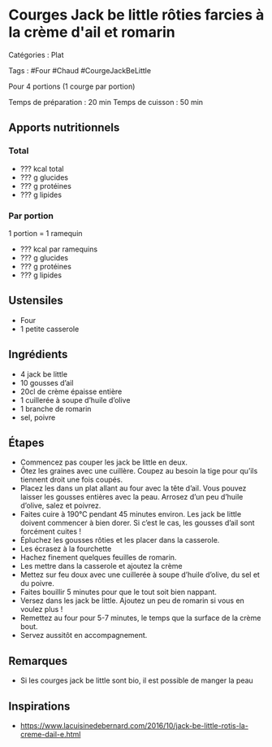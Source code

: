# Courges Jack be little rôties farcies à la crème d'ail et romarin

Catégories : Plat

Tags : #Four #Chaud #CourgeJackBeLittle

Pour 4 portions (1 courge par portion)

Temps de préparation : 20 min
Temps de cuisson : 50 min

## Apports nutritionnels

### Total

* ??? kcal total
* ??? g glucides
* ??? g protéines
* ??? g lipides

### Par portion

1 portion = 1 ramequin

* ??? kcal par ramequins
* ??? g glucides
* ??? g protéines
* ??? g lipides

## Ustensiles

* Four
* 1 petite casserole

## Ingrédients

* 4 jack be little
* 10 gousses d’ail
* 20cl de crème épaisse entière
* 1 cuillerée à soupe d’huile d’olive
* 1 branche de romarin
* sel, poivre

## Étapes

* Commencez pas couper les jack be little en deux.
* Ôtez les graines avec une cuillère. Coupez au besoin la tige pour qu’ils tiennent droit une fois
coupés.
* Placez les dans un plat allant au four avec la tête d’ail. Vous pouvez laisser les gousses entières avec la peau. Arrosez d’un peu d’huile d’olive, salez et poivrez.
* Faites cuire à 190°C pendant 45 minutes environ. Les jack be little doivent commencer à bien
dorer. Si c’est le cas, les gousses d’ail sont forcément cuites !
* Épluchez les gousses rôties et les placer dans
la casserole.
* Les écrasez à la fourchette
* Hachez finement quelques feuilles de romarin.
* Les mettre dans la casserole et ajoutez la crème
* Mettez sur feu doux avec une cuillerée à soupe d’huile d’olive, du sel et du poivre.
* Faites bouillir 5 minutes pour que le tout soit bien nappant.
* Versez dans les jack be little. Ajoutez un peu de romarin si vous en voulez plus !
* Remettez au four pour 5-7 minutes, le temps que la surface de la crème bout.
* Servez aussitôt en accompagnement.

## Remarques

* Si les courges jack be little sont bio, il est possible de manger la peau

## Inspirations

* https://www.lacuisinedebernard.com/2016/10/jack-be-little-rotis-la-creme-dail-e.html
